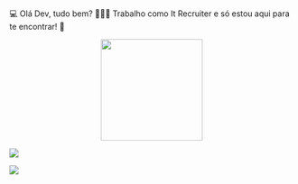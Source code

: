 💻 Olá Dev, tudo bem? 
👱🏻‍♀️ Trabalho como It Recruiter e só estou aqui para te encontrar! 👀
<div align="center">
  <a href="https://github.com/martagraciliano">
  <img height="180em" src="https://github-readme-stats.vercel.app/api?username=martagraciliano&show_icons=true&theme=dracula&include_all_commits=true&count_private=true"/></div>
<div> 
   
<a href="https://www.linkedin.com/in/martarochagracilianolino" target="_blank"><img src="https://img.shields.io/badge/-LinkedIn-%230077B5?style=for-the-badge&logo=linkedin&logoColor=white" target="_blank"></a>
  
<a href="https://api.whatsapp.com/send?phone=5521986101800" target="_blank"><img src="https://img.shields.io/badge/WhatsApp-25D366?style=for-the-badge&logo=whatsapp&logoColor=white" target="_blank"></a>


  
  
 
